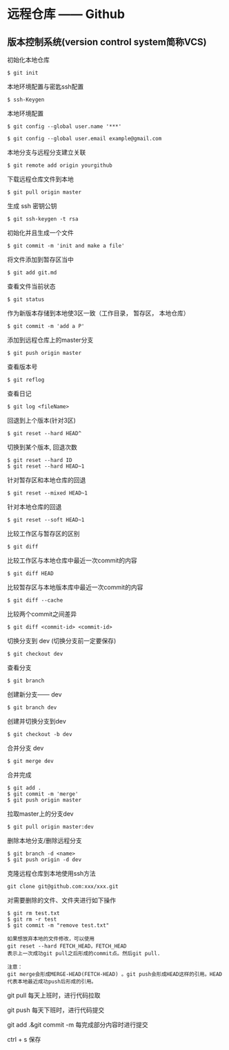 # 远程仓库 —— Github

## 版本控制系统(version control system简称VCS)

初始化本地仓库

```
$ git init
```

本地环境配置与密匙ssh配置

```
$ ssh-Keygen
```

本地环境配置

```
$ git config --global user.name '***'
```

```
$ git config --global user.email example@gmail.com
```

本地分支与远程分支建立关联

```
$ git remote add origin yourgithub
```

下载远程仓库文件到本地

```
$ git pull origin master
```

生成 ssh 密钥公钥

```
$ git ssh-keygen -t rsa
```

初始化并且生成一个文件

```
$ git commit -m 'init and make a file'
```

将文件添加到暂存区当中

```
$ git add git.md
```

查看文件当前状态

```
$ git status
```

作为新版本存储到本地使3区一致（工作目录， 暂存区， 本地仓库）

```
$ git commit -m 'add a P'
```

添加到远程仓库上的master分支

```
$ git push origin master
```

查看版本号

```
$ git reflog
```

查看日记

```
$ git log <fileName>
```

回退到上个版本(针对3区)

```
$ git reset --hard HEAD^
```

切换到某个版本, 回退次数

```
$ git reset --hard ID
$ git reset --hard HEAD~1
```

针对暂存区和本地仓库的回退

```
$ git reset --mixed HEAD~1
```

针对本地仓库的回退

```
$ git reset --soft HEAD~1
```

比较工作区与暂存区的区别

```
$ git diff
```

比较工作区与本地仓库中最近一次commit的内容

```
$ git diff HEAD
```

比较暂存区与本地版本库中最近一次commit的内容

```
$ git diff --cache
```

比较两个commit之间差异

```
$ git diff <commit-id> <commit-id>
```

切换分支到 dev (切换分支前一定要保存)

```
$ git checkout dev
```

查看分支

```
$ git branch
```

创建新分支—— dev

```
$ git branch dev
```

创建并切换分支到dev

```
$ git checkout -b dev
```

合并分支 dev

```
$ git merge dev
```

合并完成

```
$ git add .
$ git commit -m 'merge'
$ git push origin master
```

拉取master上的分支dev

```
$ git pull origin master:dev
```

删除本地分支/删除远程分支

```
$ git branch -d <name>
$ git push origin -d dev
```

克隆远程仓库到本地使用ssh方法

```
git clone git@github.com:xxx/xxx.git
```

对需要删除的文件、文件夹进行如下操作

```
$ git rm test.txt
$ git rm -r test 
$ git commit -m "remove test.txt"
```

```
如果想放弃本地的文件修改，可以使用
git reset --hard FETCH_HEAD，FETCH_HEAD
表示上一次成功git pull之后形成的commit点。然后git pull.

注意：
git merge会形成MERGE-HEAD(FETCH-HEAD) 。git push会形成HEAD这样的引用。HEAD代表本地最近成功push后形成的引用。
```

git pull 每天上班时，进行代码拉取

git push 每天下班时，进行代码提交

git add .&git commit -m 每完成部分内容时进行提交

ctrl + s 保存